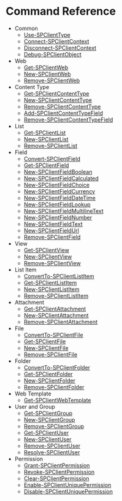 # Command Reference

- Common
  - [Use-SPClientType](Use-SPClientType.md)
  - [Connect-SPClientContext](Connect-SPClientContext.md)
  - [Disconnect-SPClientContext](Disconnect-SPClientContext.md)
  - [Debug-SPClientObject](Debug-SPClientObject.md)
- Web
  - [Get-SPClientWeb](Get-SPClientWeb.md)
  - [New-SPClientWeb](New-SPClientWeb.md)
  - [Remove-SPClientWeb](Remove-SPClientWeb.md)
- Content Type
  - [Get-SPClientContentType](Get-SPClientContentType.md)
  - [New-SPClientContentType](New-SPClientContentType.md)
  - [Remove-SPClientContentType](Remove-SPClientContentType.md)
  - [Add-SPClientContentTypeField](Add-SPClientContentTypeField.md)
  - [Remove-SPClientContentTypeField](Remomve-SPClientContentTypeField.md)
- List
  - [Get-SPClientList](Get-SPClientList.md)
  - [New-SPClientList](New-SPClientList.md)
  - [Remove-SPClientList](Remove-SPClientList.md)
- Field
  - [Convert-SPClientField](Convert-SPClientField.md)
  - [Get-SPClientField](Get-SPClientField.md)
  - [New-SPClientFieldBoolean](New-SPClientFieldBoolean.md)
  - [New-SPClientFieldCalculated](New-SPClientFieldCalculated.md)
  - [New-SPClientFieldChoice](New-SPClientFieldChoice.md)
  - [New-SPClientFieldCurrency](New-SPClientFieldCurrency.md)
  - [New-SPClientFieldDateTime](New-SPClientFieldDateTime.md)
  - [New-SPClientFieldLookup](New-SPClientFieldLookup.md)
  - [New-SPClientFieldMultilineText](New-SPClientFieldMultilineText.md)
  - [New-SPClientFieldNumber](New-SPClientFieldNumber.md)
  - [New-SPClientFieldText](New-SPClientFieldText.md)
  - [New-SPClientFieldUrl](New-SPClientFieldUrl.md)
  - [Remove-SPClientField](Remove-SPClientField.md)
- View
  - [Get-SPClientView](Get-SPClientView.md)
  - [New-SPClientView](New-SPClientView.md)
  - [Remove-SPClientView](Remove-SPClientView.md)
- List Item
  - [ConvertTo-SPClientListItem](ConvertTo-SPClientListItem.md)
  - [Get-SPClientListItem](Get-SPClientListItem.md)
  - [New-SPClientListItem](New-SPClientListItem.md)
  - [Remove-SPClientListItem](Remove-SPClientListItem.md)
- Attachment
  - [Get-SPClientAttachment](Get-SPClientAttachment.md)
  - [New-SPClientAttachment](New-SPClientAttachment.md)
  - [Remove-SPClientAttachment](Remove-SPClientAttachment.md)
- File
  - [ConvertTo-SPClientFile](ConvertTo-SPClientFile.md)
  - [Get-SPClientFile](Get-SPClientFile.md)
  - [New-SPClientFile](New-SPClientFile.md)
  - [Remove-SPClientFile](Remove-SPClientFile.md)
- Folder
  - [ConvertTo-SPClientFolder](ConvertTo-SPClientFolder.md)
  - [Get-SPClientFolder](Get-SPClientFolder.md)
  - [New-SPClientFolder](New-SPClientFolder.md)
  - [Remove-SPClientFolder](Remove-SPClientFolder.md)
- Web Template
  - [Get-SPClientWebTemplate](Get-SPClientWebTemplate.md)
- User and Group
  - [Get-SPClientGroup](Get-SPClientGroup.md)
  - [New-SPClientGroup](New-SPClientGroup.md)
  - [Remove-SPClientGroup](Remove-SPClientGroup.md)
  - [Get-SPClientUser](Get-SPClientUser.md)
  - [New-SPClientUser](New-SPClientUser.md)
  - [Remove-SPClientUser](Remove-SPClientUser.md)
  - [Resolve-SPClientUser](Resolve-SPClientUser.md)
- Permission
  - [Grant-SPClientPermission](Grant-SPClientPermission.md)
  - [Revoke-SPClientPermission](Revoke-SPClientPermission.md)
  - [Clear-SPClientPermission](Clear-SPClientPermission.md)
  - [Enable-SPClientUniquePermission](Enable-SPClientUniquePermission.md)
  - [Disable-SPClientUniquePermission](Disable-SPClientUniquePermission.md)
